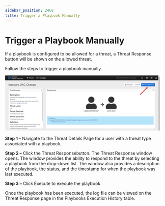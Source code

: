 ```yaml
---
sidebar_position: 2468
title: Trigger a Playbook Manually
---
```


# Trigger a Playbook Manually

If a playbook is configured to be allowed for a threat, a Threat Response button will be shown on the allowed threat.

Follow the steps to trigger a playbook manually.

![](../../../../../../static/images/ThreatManager_3.0/Content/Resources/Images/ThreatManager/Admin/Playbooks/ThreatResponseButton.png)

**Step 1 –** Navigate to the Threat Details Page for a user with a threat type associated with a playbook.

**Step 2 –** Click the Threat Responsebutton. The Threat Response window opens. The window provides the ability to respond to the threat by selecting a playbook from the drop-down list. The window also provides a description of the playbook, the status, and the timestamp for when the playbook was last executed.

**Step 3 –** Click Execute to execute the playbook.

Once the playbook has been executed, the log file can be viewed on the Threat Response page in the Playbooks Execution History table.